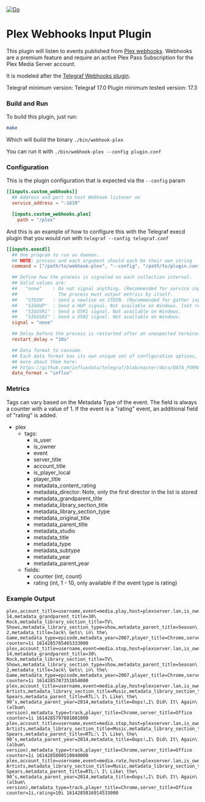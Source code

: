 [![Go](https://github.com/russorat/telegraf-webhooks-plex/actions/workflows/go.yml/badge.svg)](https://github.com/russorat/telegraf-webhooks-plex/actions/workflows/go.yml)

# Plex Webhooks Input Plugin

This plugin will listen to events published from [Plex webhooks](https://support.plex.tv/articles/115002267687-webhooks/). Webhooks are a premium feature and require an active Plex Pass Subscription for the Plex Media Server account.

It is modeled after the [Telegraf Webhooks plugin](https://github.com/influxdata/telegraf/tree/master/plugins/inputs/webhooks).

Telegraf minimum version: Telegraf 17.0
Plugin minimum tested version: 17.3

### Build and Run

To build this plugin, just run:

```sh
make
```

Which will build the binary `./bin/webhook-plex`

You can run it with `./bin/webhook-plex --config plugin.conf`

### Configuration

This is the plugin configuration that is expected via the `--config` param

```toml
[[inputs.custom_webhooks]]
  ## Address and port to host Webhook listener on
  service_address = ":1619"

  [inputs.custom_webhooks.plex]
    path = "/plex"
```

And this is an example of how to configure this with the Telegraf execd plugin that you would run with `telegraf --config telegraf.conf`

```toml
[[inputs.execd]]
  ## One program to run as daemon.
  ## NOTE: process and each argument should each be their own string
  command = ["/path/to/webhook-plex", "--config", "/path/to/plugin.conf"]

  ## Define how the process is signaled on each collection interval.
  ## Valid values are:
  ##   "none"    : Do not signal anything. (Recommended for service inputs)
  ##               The process must output metrics by itself.
  ##   "STDIN"   : Send a newline on STDIN. (Recommended for gather inputs)
  ##   "SIGHUP"  : Send a HUP signal. Not available on Windows. (not recommended)
  ##   "SIGUSR1" : Send a USR1 signal. Not available on Windows.
  ##   "SIGUSR2" : Send a USR2 signal. Not available on Windows.
  signal = "none"

  ## Delay before the process is restarted after an unexpected termination
  restart_delay = "10s"

  ## Data format to consume.
  ## Each data format has its own unique set of configuration options, read
  ## more about them here:
  ## https://github.com/influxdata/telegraf/blob/master/docs/DATA_FORMATS_INPUT.md
  data_format = "influx"
  ```

### Metrics

Tags can vary based on the Metadata Type of the event. The field is always a counter with a value of 1. If the event is a "rating" event, an additional field of "rating" is added. 

- plex
  - tags:
    - is_user
    - is_owner
    - event
    - server_title
    - account_title
    - is_player_local
    - player_title
    - metadata_content_rating
    - metadata_director: Note, only the first director in the list is stored
    - metadata_grandparent_title
    - metadata_library_section_title
    - metadata_library_section_type
    - metadata_original_title
    - metadata_parent_title
    - metadata_studio
    - metadata_title
    - metadata_type
    - metadata_subtype
    - metadata_year
    - metadata_parent_year
  - fields:
    - counter (int, count)
    - rating (int, 1 - 10, only available if the event type is rating)

### Example Output

```
plex,account_title=username,event=media.play,host=plexserver.lan,is_owner=true,is_player_local=true,is_user=true,metadata_content_rating=TV-14,metadata_grandparent_title=30\ Rock,metadata_library_section_title=TV\ Shows,metadata_library_section_type=show,metadata_parent_title=Season\ 2,metadata_title=Jack\ Gets\ in\ the\ Game,metadata_type=episode,metadata_year=2007,player_title=Chrome,server_title=Office counter=1i 1614285785465333000
plex,account_title=username,event=media.stop,host=plexserver.lan,is_owner=true,is_player_local=true,is_user=true,metadata_content_rating=TV-14,metadata_grandparent_title=30\ Rock,metadata_library_section_title=TV\ Shows,metadata_library_section_type=show,metadata_parent_title=Season\ 2,metadata_title=Jack\ Gets\ in\ the\ Game,metadata_type=episode,metadata_year=2007,player_title=Chrome,server_title=Office counter=1i 1614285787351854000
plex,account_title=username,event=media.play,host=plexserver.lan,is_owner=true,is_player_local=true,is_user=true,metadata_grandparent_title=Various\ Artists,metadata_library_section_title=Music,metadata_library_section_type=artist,metadata_original_title=Britney\ Spears,metadata_parent_title=RTL:\ I\ Like\ the\ 90’s,metadata_parent_year=2014,metadata_title=Oops!…I\ Did\ It\ Again\ (album\ version),metadata_type=track,player_title=Chrome,server_title=Office counter=1i 1614285797801001000
plex,account_title=username,event=media.stop,host=plexserver.lan,is_owner=true,is_player_local=true,is_user=true,metadata_grandparent_title=Various\ Artists,metadata_library_section_title=Music,metadata_library_section_type=artist,metadata_original_title=Britney\ Spears,metadata_parent_title=RTL:\ I\ Like\ the\ 90’s,metadata_parent_year=2014,metadata_title=Oops!…I\ Did\ It\ Again\ (album\ version),metadata_type=track,player_title=Chrome,server_title=Office counter=1i 1614285800510840000
plex,account_title=username,event=media.rate,host=plexserver.lan,is_owner=true,is_player_local=true,is_user=true,metadata_grandparent_title=Various\ Artists,metadata_library_section_title=Music,metadata_library_section_type=artist,metadata_original_title=Britney\ Spears,metadata_parent_title=RTL:\ I\ Like\ the\ 90’s,metadata_parent_year=2014,metadata_title=Oops!…I\ Did\ It\ Again\ (album\ version),metadata_type=track,player_title=Chrome,server_title=Office counter=1i,rating=10i 1614285816914533000
```
